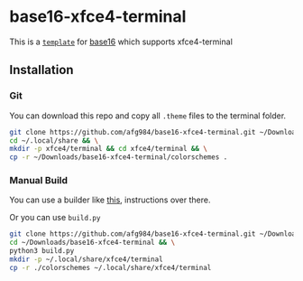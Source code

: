 # base16-xfce4-terminal

This is a [``template``](https://github.com/chriskempson/base16-templates-source) for [base16](https://github.com/chriskempson/base16) which supports xfce4-terminal

## Installation

### Git
You can download this repo and copy all `.theme` files to the terminal folder.
```bash
git clone https://github.com/afg984/base16-xfce4-terminal.git ~/Downloads/base16-xfce4-terminal && \
cd ~/.local/share && \
mkdir -p xfce4/terminal && cd xfce4/terminal && \
cp -r ~/Downloads/base16-xfce4-terminal/colorschemes .
```
### Manual Build
You can use a builder like [this](https://github.com/chriskempson/base16-builder-php), instructions over there.

Or you can use `build.py`
```bash
git clone https://github.com/afg984/base16-xfce4-terminal.git ~/Downloads/base16-xfce4-terminal && \
cd ~/Downloads/base16-xfce4-terminal && \
python3 build.py
mkdir -p ~/.local/share/xfce4/terminal
cp -r ./colorschemes ~/.local/share/xfce4/terminal
```

